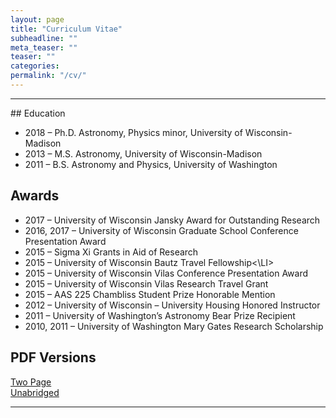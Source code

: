 ```yaml
---
layout: page
title: "Curriculum Vitae"
subheadline: ""
meta_teaser: ""
teaser: ""
categories:
permalink: "/cv/"
---
```

<!--more-->
<hr>
## Education

<UL>
<LI>2018 &ndash; Ph.D. Astronomy, Physics minor, University of Wisconsin-Madison</LI>
<LI>2013 &ndash; M.S. Astronomy, University of Wisconsin-Madison</LI>
<LI>2011 &ndash; B.S. Astronomy and Physics, University of Washington</LI>
</UL>

## Awards
<UL>
<LI>2017 &ndash; University of Wisconsin Jansky Award for Outstanding Research</LI>
<LI>2016, 2017 &ndash; University of Wisconsin Graduate School Conference Presentation Award</LI>
<LI>2015 &ndash; Sigma Xi Grants in Aid of Research</LI>
<LI>2015 &ndash; University of Wisconsin Bautz Travel Fellowship<\LI>
<LI>2015 &ndash; University of Wisconsin Vilas Conference Presentation Award</LI>
<LI>2015 &ndash; University of Wisconsin Vilas Research Travel Grant</LI>
<LI>2015 &ndash; AAS 225 Chambliss Student Prize Honorable Mention</LI>
<LI>2012 &ndash; University of Wisconsin – University Housing Honored Instructor</LI>
<LI>2011 &ndash; University of Washington’s Astronomy Bear Prize Recipient</LI>
<LI>2010, 2011 &ndash; University of Washington Mary Gates Research Scholarship</LI>
</UL>

## PDF Versions
<a href='/local_files/Tofflemire_CV_2page.pdf' target="_blank">Two Page</a>
<br/>
<a href='/local_files/Tofflemire_CV.pdf' target="_blank">Unabridged</a>

<hr>
